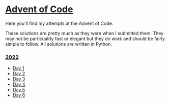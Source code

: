 # [Advent of Code](https://adventofcode.com/)
Here you'll find my attempts at the Advent of Code. 

These solutions are pretty much as they were when I submitted them. They may not be particualrly fast or elegant but they do work and should be fairly simple to follow. All solutions are written in Python.

### [2022](2022)

- [Day 1](2022/Day_1) 
- [Day 2](2022/Day_2) 
- [Day 3](2022/Day_3)
- [Day 4](2022/Day_4) 
- [Day 5](2022/Day_5) 
- [Day 6](2022/Day_6)

<!--  - [Day 7](2022/Day_7) - [Day 8](2022/Day_8) - [Day 9](2022/Day_9) - [Day 10](2022/Day_10) - [Day 11](2022/Day_11) - [Day 12](2022/Day_12) - [Day 13](2022/Day_13) - [Day 14](2022/Day_14) - [Day 15](2022/Day_15) - [Day 16](2022/Day_16) - [Day 17](2022/Day_17) - [Day 18](2022/Day_18) - [Day 19](2022/Day_19) - [Day 20](2022/Day_20) - [Day 21](2022/Day_21) - [Day 22](2022/Day_22) - [Day 23](2022/Day_23) - [Day 24](2022/Day_24) - [Day 25](2022/Day_25) -->
